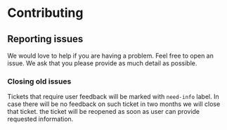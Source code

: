 # Contributing

## Reporting issues

We would love to help if you are having a problem. Feel free to open an
issue. We ask that you please provide as much detail as possible.

### Closing old issues

Tickets that require user feedback will be marked with `need-info`
label. In case there will be no feedback on such ticket in two
months we will close that ticket. the ticket will be reopened as
soon as user can provide requested information.
